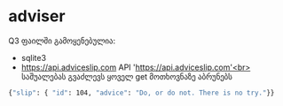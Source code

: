 # adviser
Q3 ფაილში გამოყენებულია:
* sqlite3
* <https://api.adviceslip.com> API
'https://api.adviceslip.com'<br> საშუალებას გვაძლევს ყოველ get მოთხოვნაზე აბრუნებს
```bash
{"slip": { "id": 104, "advice": "Do, or do not. There is no try."}}
